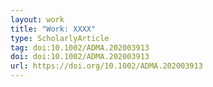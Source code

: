 ```yaml
---
layout: work
title: "Work: XXXX"
type: ScholarlyArticle
tag: doi:10.1002/ADMA.202003913
doi: doi:10.1002/ADMA.202003913
url: https://doi.org/10.1002/ADMA.202003913
---
```

